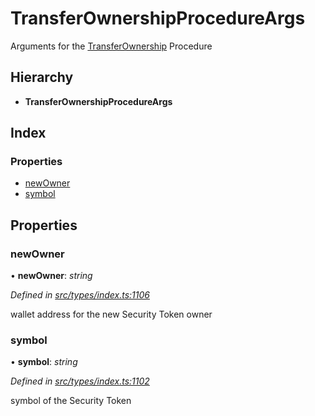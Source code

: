 # TransferOwnershipProcedureArgs

Arguments for the [TransferOwnership](../enums/_types_index_.proceduretype.md#transferownership) Procedure

## Hierarchy

* **TransferOwnershipProcedureArgs**

## Index

### Properties

* [newOwner](_types_index_.transferownershipprocedureargs.md#newowner)
* [symbol](_types_index_.transferownershipprocedureargs.md#symbol)

## Properties

### newOwner

• **newOwner**: _string_

_Defined in_ [_src/types/index.ts:1106_](https://github.com/PolymathNetwork/polymath-sdk/blob/e8bbc1e/src/types/index.ts#L1106)

wallet address for the new Security Token owner

### symbol

• **symbol**: _string_

_Defined in_ [_src/types/index.ts:1102_](https://github.com/PolymathNetwork/polymath-sdk/blob/e8bbc1e/src/types/index.ts#L1102)

symbol of the Security Token

